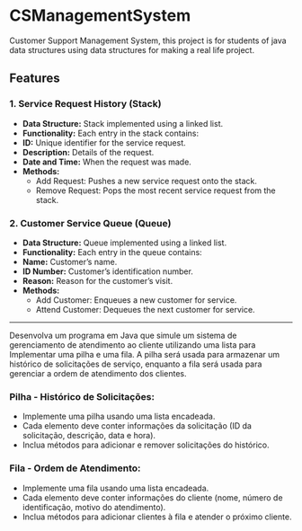 # CSManagementSystem
Customer Support Management System, this project is for students of java data structures using data structures for making a real life project.

## Features
### 1. Service Request History (Stack)
- **Data Structure:** Stack implemented using a linked list.
- **Functionality:** Each entry in the stack contains:
- **ID:** Unique identifier for the service request.
- **Description:** Details of the request.
- **Date and Time:** When the request was made.
- **Methods:**
  - Add Request: Pushes a new service request onto the stack.
  - Remove Request: Pops the most recent service request from the stack.
### 2. Customer Service Queue (Queue)
- **Data Structure:** Queue implemented using a linked list.
- **Functionality:** Each entry in the queue contains:
- **Name:** Customer’s name.
- **ID Number:** Customer’s identification number.
- **Reason:** Reason for the customer’s visit.
- **Methods:**
  - Add Customer: Enqueues a new customer for service.
  - Attend Customer: Dequeues the next customer for service.

---

Desenvolva um programa em Java que simule um sistema de gerenciamento de atendimento ao cliente utilizando uma lista para Implementar uma pilha e uma fila. A pilha será usada para armazenar um histórico de solicitações de serviço, enquanto a fila será usada para gerenciar a ordem de atendimento dos clientes.

### Pilha - Histórico de Solicitações:
- Implemente uma pilha usando uma lista encadeada.
- Cada elemento deve conter informações da solicitação (ID da solicitação, descrição, data e hora).
- Inclua métodos para adicionar e remover solicitações do histórico.

### Fila - Ordem de Atendimento:
- Implemente uma fila usando uma lista encadeada.
- Cada elemento deve conter informações do cliente (nome, número de identificação, motivo do atendimento).
- Inclua métodos para adicionar clientes à fila e atender o próximo cliente.
